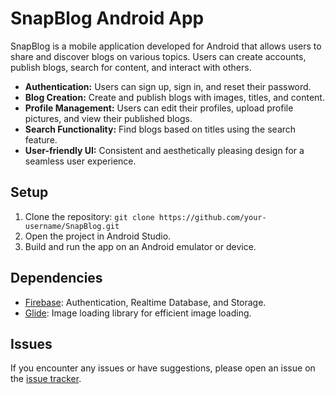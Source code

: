 # SnapBlog Android App

SnapBlog is a mobile application developed for Android that allows users to share and discover blogs on various topics.
Users can create accounts, publish blogs, search for content, and interact with others. 


- **Authentication:** Users can sign up, sign in, and reset their password.
- **Blog Creation:** Create and publish blogs with images, titles, and content.
- **Profile Management:** Users can edit their profiles, upload profile pictures, and view their published blogs.
- **Search Functionality:** Find blogs based on titles using the search feature.
- **User-friendly UI:** Consistent and aesthetically pleasing design for a seamless user experience.


## Setup

1. Clone the repository: `git clone https://github.com/your-username/SnapBlog.git`
2. Open the project in Android Studio.
3. Build and run the app on an Android emulator or device.

## Dependencies

- [Firebase](https://firebase.google.com/): Authentication, Realtime Database, and Storage.
- [Glide](https://github.com/bumptech/glide): Image loading library for efficient image loading.


## Issues

If you encounter any issues or have suggestions, please open an issue on the [issue tracker](https://github.com/your-username/SnapBlog/issues).

